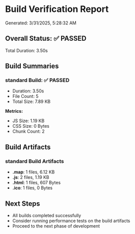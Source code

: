 # Build Verification Report

Generated: 3/31/2025, 5:28:32 AM

## Overall Status: ✅ PASSED

Total Duration: 3.50s

## Build Summaries

### standard Build: ✅ PASSED

- Duration: 3.50s
- File Count: 5
- Total Size: 7.89 KB

**Metrics:**
- JS Size: 1.19 KB
- CSS Size: 0 Bytes
- Chunk Count: 2

## Build Artifacts

### standard Build Artifacts

- **.map**: 1 files, 6.12 KB
- **.js**: 2 files, 1.19 KB
- **.html**: 1 files, 607 Bytes
- **.ico**: 1 files, 0 Bytes

## Next Steps

- All builds completed successfully
- Consider running performance tests on the build artifacts
- Proceed to the next phase of development
